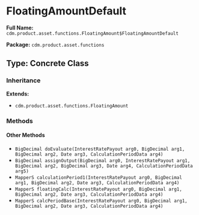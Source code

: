 # FloatingAmountDefault

**Full Name:** `cdm.product.asset.functions.FloatingAmount$FloatingAmountDefault`

**Package:** `cdm.product.asset.functions`

## Type: Concrete Class

### Inheritance

**Extends:**
- `cdm.product.asset.functions.FloatingAmount`

### Methods

#### Other Methods

- `BigDecimal doEvaluate(InterestRatePayout arg0, BigDecimal arg1, BigDecimal arg2, Date arg3, CalculationPeriodData arg4)`
- `BigDecimal assignOutput(BigDecimal arg0, InterestRatePayout arg1, BigDecimal arg2, BigDecimal arg3, Date arg4, CalculationPeriodData arg5)`
- `MapperS calculationPeriod1(InterestRatePayout arg0, BigDecimal arg1, BigDecimal arg2, Date arg3, CalculationPeriodData arg4)`
- `MapperS floatingCalc(InterestRatePayout arg0, BigDecimal arg1, BigDecimal arg2, Date arg3, CalculationPeriodData arg4)`
- `MapperS calcPeriodBase(InterestRatePayout arg0, BigDecimal arg1, BigDecimal arg2, Date arg3, CalculationPeriodData arg4)`

